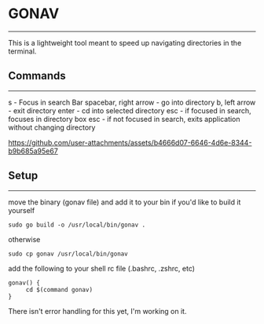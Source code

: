 # GONAV 
---

This is a lightweight tool meant to speed up navigating directories in the terminal. 

## Commands
---

s                       - Focus in search Bar
spacebar, right arrow   - go into directory
b, left arrow           - exit directory
enter                   - cd into selected directory
esc                     - if focused in search, focuses in directory box
esc                     - if not focused in search, exits application without changing directory

https://github.com/user-attachments/assets/b4666d07-6646-4d6e-8344-b9b685a95e67

## Setup
--- 

move the binary (gonav file) and add it to your bin
if you'd like to build it yourself
```
sudo go build -o /usr/local/bin/gonav .
```

otherwise
```
sudo cp gonav /usr/local/bin/gonav 
```

add the following to your shell rc file (.bashrc, .zshrc, etc)
```
gonav() {
     cd $(command gonav)
}
```
There isn't error handling for this yet, I'm working on it. 
